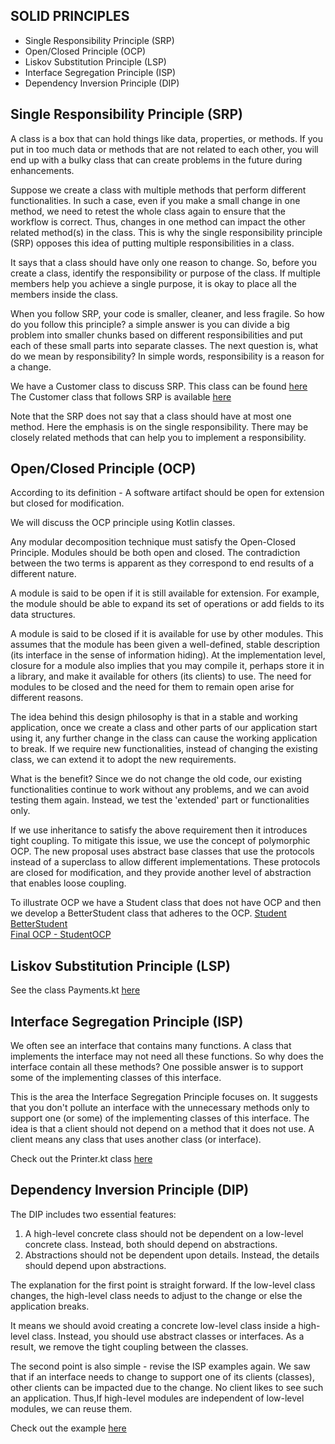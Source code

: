 SOLID PRINCIPLES
---------------

* Single Responsibility Principle (SRP)
* Open/Closed Principle (OCP)
* Liskov Substitution Principle (LSP)
* Interface Segregation Principle (ISP)
* Dependency Inversion Principle (DIP)

Single Responsibility Principle (SRP)
------------------------------------
A class is a box that can hold things like data, properties, or methods. 
If you put in too much data or methods that are not related to each other, 
you will end up with a bulky class that can create problems in the future during enhancements.

Suppose we create a class with multiple methods that perform different functionalities. In such a case, 
even if you make a small change in one method, we need to retest the whole class again to ensure that the workflow is correct. 
Thus, changes in one method can impact the other related method(s) in the class. 
This is why the single responsibility principle (SRP) opposes this idea of putting multiple responsibilities in a class. 

It says that a class should have only one reason to change. So, before you create a class, identify the responsibility or purpose of the class. 
If multiple members help you achieve a single purpose, it is okay to place all the members inside the class.

When you follow SRP, your code is smaller, cleaner, and less fragile. 
So how do you follow this principle? a simple answer is you can divide a big problem into smaller chunks based
on different responsibilities and put each of these small parts into separate classes. 
The next question is, what do we mean by responsibility? In simple words, responsibility is a reason for a change.

We have a Customer class to discuss SRP.
This class can be found [here](https://github.com/hegde421201/KOTLIN_LEARNINGS/tree/main/Kotlin/src/main/kotlin/solid/srp/)<br>
The Customer class that follows SRP is available [here](https://github.com/hegde421201/KOTLIN_LEARNINGS/tree/main/Kotlin/src/main/kotlin/solid/srp/)

Note that the SRP does not say that a class should have at most one method.
Here the emphasis is on the single responsibility.
There may be closely related methods that can help you to implement a responsibility.

Open/Closed Principle (OCP)
---------------------------
According to its definition - A software artifact should be open for extension but closed for modification.

We will discuss the OCP principle using Kotlin classes.

Any modular decomposition technique must satisfy the Open-Closed Principle. Modules should be both open and closed.
The contradiction between the two terms is apparent as they correspond to end results of a different nature.

A module is said to be open if it is still available for extension. 
For example, the module should be able to expand its set of operations or add fields to its data structures.

A module is said to be closed if it is available for use by other modules. 
This assumes that the module has been given a well-defined, stable description (its interface in the sense of information hiding). 
At the implementation level, closure for a module also implies that you may compile it, perhaps store it in a library, and make it available for others (its clients) to use.
The need for modules to be closed and the need for them to remain open arise for different reasons.

The idea behind this design philosophy is that in a stable and working application, once we create a class and other parts of our application start using it, 
any further change in the class can cause the working application to break.
If we require new functionalities, instead of changing the existing class, we can extend it to adopt the new requirements. 

What is the benefit? Since we do not change the old code, our existing 
functionalities continue to work without any problems, and we can avoid testing them again. Instead, we test the 'extended' part or functionalities only.

If we use inheritance to satisfy the above requirement then it introduces tight coupling. To mitigate this issue, we use the concept of polymorphic OCP.
The new proposal uses abstract base classes that use the protocols instead of a superclass to allow different implementations. 
These protocols are closed for modification, and they provide another level of abstraction that enables loose coupling.

To illustrate OCP we have a Student class that does not have OCP and then we develop a BetterStudent class that adheres to the OCP.
[Student](https://github.com/hegde421201/KOTLIN_LEARNINGS/tree/main/Kotlin/src/main/kotlin/solid/ocp/)<br>
[BetterStudent](https://github.com/hegde421201/KOTLIN_LEARNINGS/tree/main/Kotlin/src/main/kotlin/solid/ocp/)<br>
[Final OCP - StudentOCP](https://github.com/hegde421201/KOTLIN_LEARNINGS/tree/main/Kotlin/src/main/kotlin/solid/ocp/)<br>

Liskov Substitution Principle (LSP)
------------------------------------

See the class Payments.kt [here](https://github.com/hegde421201/KOTLIN_LEARNINGS/tree/main/Kotlin/src/main/kotlin/solid/lsp/)<br>


Interface Segregation Principle (ISP)
---------------------------------

We often see an interface that contains many functions. A class that implements the interface may not need all these functions. 
So why does the interface contain all these methods? One possible answer is to support some of the implementing classes of this interface. 

This is the area the Interface Segregation Principle focuses on. 
It suggests that you don't pollute an interface with the unnecessary methods only to support one (or some) of the implementing classes of this interface. 
The idea is that a client should not depend on a method that it does not use.
A client means any class that uses another class (or interface).

Check out the Printer.kt class [here](https://github.com/hegde421201/KOTLIN_LEARNINGS/tree/main/Kotlin/src/main/kotlin/solid/isp/)<br>

Dependency Inversion Principle (DIP)
-------------------------------

The DIP includes two essential features:

1) A high-level concrete class should not be dependent on a low-level concrete class. Instead, both should depend on abstractions.
2) Abstractions should not be dependent upon details. Instead, the details should depend upon abstractions.

The explanation for the first point is straight forward. 
If the low-level class changes, the high-level class needs to adjust to the change or else the application breaks.

It means we should avoid creating a concrete low-level class inside a high-level class. 
Instead, you should use abstract classes or interfaces. As a result, we remove the tight coupling between the classes.

The second point is also simple - revise the ISP examples again. 
We saw that if an interface needs to change to support one of its clients (classes), other clients can be impacted due to the change. 
No client likes to see such an application.
Thus,If high-level modules are independent of low-level modules, we can reuse them.

Check out the example [here](https://github.com/hegde421201/KOTLIN_LEARNINGS/tree/main/Kotlin/src/main/kotlin/solid/dip/)<br>